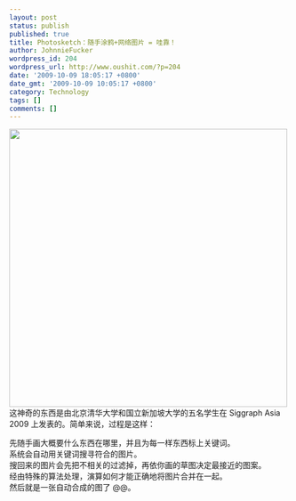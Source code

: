 ```yaml
---
layout: post
status: publish
published: true
title: Photosketch：随手涂鸦+网络图片 = 哇靠！
author: JohnnieFucker
wordpress_id: 204
wordpress_url: http://www.oushit.com/?p=204
date: '2009-10-09 18:05:17 +0800'
date_gmt: '2009-10-09 10:05:17 +0800'
category: Technology
tags: []
comments: []
---
```

<p><img src="http://3c.cqnews.net/ittx/dn/200910/W020091009418040208876.jpg" alt=""  width=500px/><br />
这神奇的东西是由北京清华大学和国立新加坡大学的五名学生在 Siggraph Asia 2009 上发表的。简单来说，过程是这样：</p>
<p>先随手画大概要什么东西在哪里，并且为每一样东西标上关键词。<br />
系统会自动用关键词搜寻符合的图片。<br />
搜回来的图片会先把不相关的过滤掉，再依你画的草图决定最接近的图案。<br />
经由特殊的算法处理，演算如何才能正确地将图片合并在一起。<br />
然后就是一张自动合成的图了 @@。 </p>
